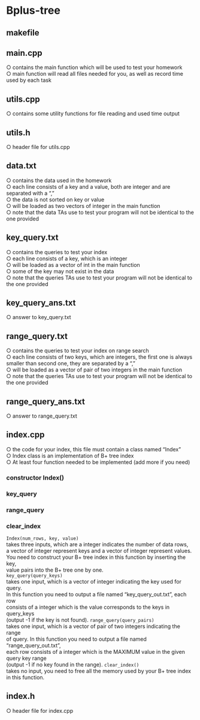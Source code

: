 # Bplus-tree
## makefile
## main.cpp
○ contains the main function which will be used to test your homework<br>
○ main function will read all files needed for you, as well as record time used by each task <br>

## utils.cpp
○ contains some utility functions for file reading and used time output<br>

## utils.h
○ header file for utils.cpp<br>

## data.txt
○ contains the data used in the homework<br>
○ each line consists of a key and a value, both are integer and are separated with a “,”<br>
○ the data is not sorted on key or value<br>
○ will be loaded as two vectors of integer in the main function<br>
○ note that the data TAs use to test your program will not be identical to the one provided<br>
## key_query.txt
○ contains the queries to test your index<br>
○ each line consists of a key, which is an integer<br>
○ will be loaded as a vector of int in the main function<br>
○ some of the key may not exist in the data<br>
○ note that the queries TAs use to test your program will not be identical to the one provided <br>
## key_query_ans.txt
○ answer to key_query.txt<br>
## range_query.txt
○ contains the queries to test your index on range search<br>
○ each line consists of two keys, which are integers, the first one is always<br>
smaller than second one, they are separated by a “,”<br>
○ will be loaded as a vector of pair of two integers in the main function<br>
○ note that the queries TAs use to test your program will not be identical to the one provided <br>
## range_query_ans.txt
○ answer to range_query.txt

## index.cpp
○ the code for your index, this file must contain a class named “Index”<br>
○ Index class is an implementation of B+ tree index<br>
○ At least four function needed to be implemented (add more if you need)<br>
### constructor Index()
### key_query
### range_query
### clear_index
`Index(num_rows, key, value)` <br>
takes three inputs, which are a integer indicates the number of data rows, <br>
a vector of integer represent keys and a vector of integer represent values.<br>
You need to construct your B+ tree index in this function by inserting the key,<br>
value pairs into the B+ tree one by one.<br>
`key_query(query_keys)`<br>
takes one input, which is a vector of integer indicating the key used for query.<br>
In this function you need to output a file named “key_query_out.txt”, each row <br>
consists of a integer which is the value corresponds to the keys in query_keys<br>
(output -1 if the key is not found).
`range_query(query_pairs)`<br>
takes one input, which is a vector of pair of two integers indicating the range <br>
of query. In this function you need to output a file named “range_query_out.txt”,<br>
each row consists of a integer which is the MAXIMUM value in the given query key range<br>
(output -1 if no key found in the range).
`clear_index()`<br>
takes no input, you need to free all the memory used by your B+ tree index in this function.
## index.h
○ header file for index.cpp<br>
